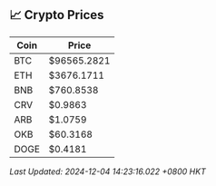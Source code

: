 ## 📈 Crypto Prices

| Coin | Price |
| ---- | ----- |
| BTC | $96565.2821 |
| ETH | $3676.1711 |
| BNB | $760.8538 |
| CRV | $0.9863 |
| ARB | $1.0759 |
| OKB | $60.3168 |
| DOGE | $0.4181 |

_Last Updated: 2024-12-04 14:23:16.022 +0800 HKT_